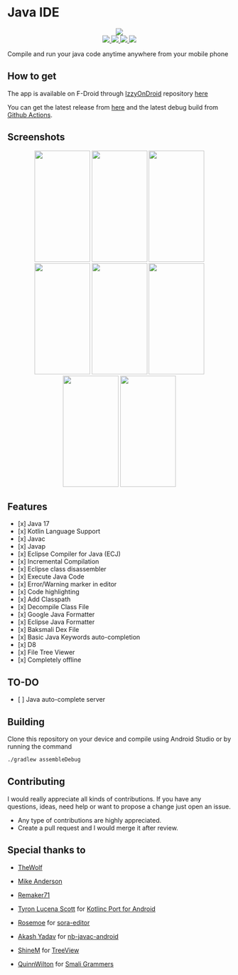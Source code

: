 # Java IDE

<p align="center">
<img src="https://raw.githubusercontent.com/PranavPurwar/Java-Ide/main/art/icon.png">

<br>
<a href="https://apt.izzysoft.de/fdroid/index/apk/com.pranav.java.ide">
    <img src="https://img.shields.io/badge/IzzyOnDroid-v0.0.5-blue">
</a>

<a href="https://github.com/PranavPurwar/Java-Ide/actions/workflow/android.yaml">
    <img src="https://img.shields.io/badge/Android%20CI-passing-blue">
</a>

<a href="https://discord.gg/8Gu6YCq2eS">
    <img src="https://img.shields.io/badge/Chat-on%20discord-7289da">
</a>
<a href="https://github.com/PranavPurwar/Java-Ide/blob/main/LICENSE">
    <img src="https://img.shields.io/badge/License-GPLv3-blue.svg">
</a>
<p>

Compile and run your java code anytime anywhere from your mobile phone

## How to get

The app is available on F-Droid through [IzzyOnDroid](https://apt.izzysoft.de/fdroid) repository [here](https://apt.izzysoft.de/fdroid/index/apk/com.pranav.java.ide)

You can get the latest release from  [here](https://github.com/PranavPurwar/Java-Ide/releases/v0.0.5)
and the latest debug build from [Github Actions](https://github.com/PranavPurwar/Java-Ide/actions).

## Screenshots

<p align="center">

<img width="125" height="250" src="https://raw.githubusercontent.com/PranavPurwar/Java-Ide/main/art/img/editor.png">

<img width="125" height="250" src="https://raw.githubusercontent.com/PranavPurwar/Java-Ide/main/art/img/diagnostic.png">

<img width="125" height="250" src="https://raw.githubusercontent.com/PranavPurwar/Java-Ide/main/art/img/run.png">

<img width="125" height="250" src="https://raw.githubusercontent.com/PranavPurwar/Java-Ide/main/art/img/settings.png">

<img width="125" height="250" src="https://raw.githubusercontent.com/PranavPurwar/Java-Ide/main/art/img/javap.png">

<img width="125" height="250" src="https://raw.githubusercontent.com/PranavPurwar/Java-Ide/main/art/img/smali.png">

<img width="125" height="250" src="https://raw.githubusercontent.com/PranavPurwar/Java-Ide/main/art/img/decompiler.png">

<img width="125" height="250" src="https://raw.githubusercontent.com/PranavPurwar/Java-Ide/main/art/img/treeview.png">

</p>

## Features

- \[x\] Java 17
- \[x\] Kotlin Language Support
- \[x\] Javac
- \[x\] Javap
- \[x\] Eclipse Compiler for Java (ECJ)
- \[x\] Incremental Compilation
- \[x\] Eclipse class disassembler
- \[x\] Execute Java Code
- \[x\] Error/Warning marker in editor
- \[x\] Code highlighting
- \[x\] Add Classpath
- \[x\] Decompile Class File
- \[x\] Google Java Formatter
- \[x\] Eclipse Java Formatter
- \[x\] Baksmali Dex File
- \[x\] Basic Java Keywords auto-completion
- \[x\] D8
- \[x\] File Tree Viewer
- \[x\] Completely offline

## TO-DO

- \[ \] Java auto-complete server

## Building

Clone this repository on your device and compile using Android Studio or by running the command

```sh
./gradlew assembleDebug
```

## Contributing

I would really appreciate all kinds of contributions.
If you have any questions, ideas, need help or want to propose a change just open an issue.

- Any type of contributions are highly appreciated.
- Create a pull request and I would merge it after review.

## Special thanks to

- [TheWolf](https://github.com/thewolfprod)

- [Mike Anderson](https://github.com/MikeAndrson)

- [Remaker71](https://github.com/Remaker71)

- [Tyron Lucena Scott](https://github.com/tyron12233) for [Kotlinc Port for Android](https://github.com/tyron12233/CodeAssist/tree/main/build-tools/kotlinc)

- [Rosemoe](https://github.com/Rosemoe) for [sora-editor](https://github.com/Rosemoe/sora-editor)

- [Akash Yadav](https://github.com/Itsaky) for [nb-javac-android](https://github.com/Itsaky/nb-javac-android)

- [ShineM](https://github.com/shineM) for [TreeView](https://github.com/ShineM/TreeView)

- [QuinnWilton](https://github.com/QuinnWilton) for [Smali Grammers](https://github.com/QuinnWilton/sublime-smali)
